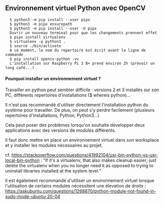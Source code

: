 ## Environnement virtuel Python avec OpenCV

      $ python3 -m pip install --user pipx
      $ python3 -m pipx ensurepath
      $ python3 -m pip install --user -U pipx
      Ouvrir un nouveau terminal pour que les changements prennent effet
      $ pipx install virtualenv
      $ virtualenv -p python3 .
      $ source ./bin/activate
      A ce moment, le nom du repertoire est écrit avant la ligne de commande
      $ pip install opencv-python -vv
      L'installation sur Raspberry Pi 3 B+ prend environ 2h (prévoir un long café...)




#### Pourquoi installer un environnement virtuel ?
Travailler en python peut sembler difficile : versions 2 et 3 installés sur son PC, différents repertoires d'installations ($ whereis python)...

Il n'est pas recommandé d'utiliser directement l'installation python du système pour travailler.
De plus, on peut s'y perdre facilement (plusieurs repertoires d'installations, Python, Python3...)

Cela peut poser des problèmes lorsqu'on souhaite développer deux applications avec des versions de modules différents.

Il faut donc mettre en place un environnement virtuel dans son worksplace et y installer les modules nécessaires au projet.

cf. https://stackoverflow.com/questions/41992104/usr-bin-python-vs-usr-local-bin-python :
“If it's a virtualenv, that also makes cleanup easier; just delete the virtualenv when you no longer need it as opposed to trying to uninstall libraries installed at the system level.”

Il est également recommandé d'utiliser un environnement virtuel lorsque l'utilisation de certains modules nécessitent une élevation de droits :
https://askubuntu.com/questions/1268870/python-module-not-found-in-sudo-mode-ubuntu-20-04

